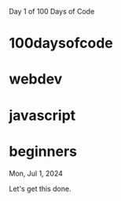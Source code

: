 Day 1 of 100 Days of Code
# 100daysofcode
# webdev
# javascript
# beginners
Mon, Jul 1, 2024

Let's get this done.